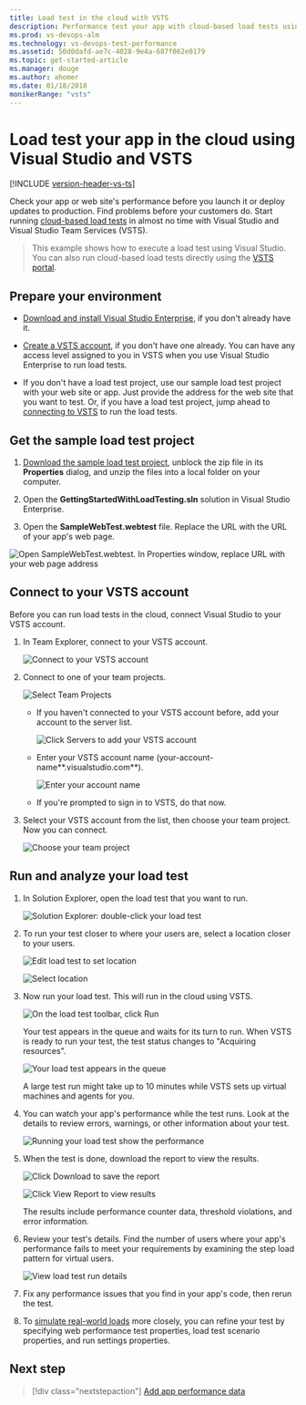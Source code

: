 ```yaml
---
title: Load test in the cloud with VSTS
description: Performance test your app with cloud-based load tests using Visual Studio and VSTS
ms.prod: vs-devops-alm
ms.technology: vs-devops-test-performance
ms.assetid: 50d0dafd-ae7c-4028-9e4a-687f062e0179
ms.topic: get-started-article
ms.manager: douge
ms.author: ahomer
ms.date: 01/18/2018
monikerRange: "vsts"
---
```



<a name="cloudloadtest"></a>
# Load test your app in the cloud using Visual Studio and VSTS

[!INCLUDE [version-header-vs-ts](_shared/version-header-vs-ts.md)] 

Check your app or web site's performance before you launch it or deploy updates to production.
Find problems before your customers do. Start running 
[cloud-based load tests](https://www.visualstudio.com/features/vso-cloud-load-testing-vs) 
in almost no time with Visual Studio and Visual Studio Team Services (VSTS).

> This example shows how to execute a load test using Visual 
Studio. You can also run cloud-based load tests directly using the 
[VSTS portal](get-started-simple-cloud-load-test.md).

<a name="LoadTestVSIDE"></a>
## Prepare your environment

* [Download and install Visual Studio Enterprise](https://www.visualstudio.com/downloads/download-visual-studio-vs), 
  if you don't already have it.

* [Create a VSTS account](https://www.visualstudio.com/products/visual-studio-team-services-vs), 
  if you don't have one already. You can have any access 
  level assigned to you in VSTS 
  when you use Visual Studio Enterprise to run load tests.

* If you don't have a load test project, 
  use our sample load test project with your web site or app. 
  Just provide the address for the web site that you want to test. 
  Or, if you have a load test project, jump ahead to 
  [connecting to VSTS](#ConnectVSOnline) to run the load tests.

<a name="article10"></a>
## Get the sample load test project

1.  [Download the sample load test project](https://code.msdn.microsoft.com/Getting-started-with-17a52e95), 
   unblock the zip file in its **Properties** dialog,
   and unzip the files into a local folder on your computer.

1.  Open the **GettingStartedWithLoadTesting.sln** solution
   in Visual Studio Enterprise.

1.  Open the **SampleWebTest.webtest** file. 
   Replace the URL with the URL of your app's web page.

   ![Open SampleWebTest.webtest. In Properties window, replace URL with your web page address](_img/getting-started-with-performance-testing/LoadTest_ReplaceURL.png)

<a name="ConnectVSOnline"></a>
## Connect to your VSTS account

Before you can run load tests in the cloud, 
connect Visual Studio to your VSTS account.

1. In Team Explorer, connect to your VSTS account.

   ![Connect to your VSTS account](_img/getting-started-with-performance-testing/LoadTestConnect1.png)

1. Connect to one of your team projects.
 
   ![Select Team Projects](_img/getting-started-with-performance-testing/LoadTestConnect2.png)

   - If you haven't connected to your VSTS 
     account before, add your account to the server list.

     ![Click Servers to add your VSTS account](_img/getting-started-with-performance-testing/LoadTestConnect3.png)

   - Enter your VSTS account name 
     (your-account-name**.visualstudio.com**).

     ![Enter your account name](_img/getting-started-with-performance-testing/LoadTestConnect4.png)

   - If you're prompted to sign in to VSTS, do that now.

1. Select your VSTS account from the list, 
   then choose your team project. Now you can connect.
    
   ![Choose your team project](_img/getting-started-with-performance-testing/LoadTestConnect6.png)

<a name="article14"></a>
## Run and analyze your load test

1. In Solution Explorer, open the load test that you want to run.

   ![Solution Explorer: double-click your load test](_img/getting-started-with-performance-testing/OpenLoadTest.png)

1. To run your test closer to where your users are,
   select a location closer to your users. 

   ![Edit load test to set location](_img/CLT_LoadTestSetLocation.png)

   ![Select location](_img/getting-started-with-performance-testing/CLT_LoadTestPickLocation.png)

1. Now run your load test. This will run in the cloud 
   using VSTS.

   ![On the load test toolbar, click Run](_img/getting-started-with-performance-testing/LoadTestRun.png)

   Your test appears in the queue and waits for its turn to run. 
   When VSTS is ready to run your test, the test status 
   changes to "Acquiring resources".

   ![Your load test appears in the queue](_img/getting-started-with-performance-testing/LoadTestQueued.png)

   A large test run might take up to 10 minutes while 
   VSTS sets up virtual machines and agents for you.

1. You can watch your app's performance while the test runs. 
   Look at the details to review errors, warnings, or other information 
   about your test.

   ![Running your load test show the performance](_img/LoadTestInProgress.png)

1. When the test is done, download the report to view the results.

   ![Click Download to save the report](_img/getting-started-with-performance-testing/LoadTestDownloadReport.png)

   ![Click View Report to view results](_img/getting-started-with-performance-testing/LoadTestViewReport.png)

   The results include performance counter data, threshold violations, and error information.

1. Review your test's details. Find the number of users where your 
   app's performance fails to meet your requirements by examining the 
   step load pattern for virtual users.

   ![View load test run details](_img/getting-started-with-performance-testing/LoadTestDetail.png)

1. Fix any performance issues that you find in your app's code, 
   then rerun the test. 

1. To [simulate real-world loads](https://msdn.microsoft.com/library/ff406975%28v=vs.140%29.aspx) 
   more closely, you can refine your test by specifying web performance 
   test properties, load test scenario properties, and run settings properties.

## Next step

> [!div class="nextstepaction"]
> [Add app performance data](get-performance-data-for-load-tests.md)
